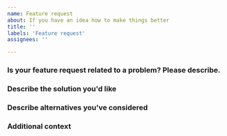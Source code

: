 ```yaml
---
name: Feature request
about: If you have an idea how to make things better
title: ''
labels: 'Feature request'
assignees: ''

---
```


### Is your feature request related to a problem? Please describe.
<!-- A clear and concise description of what the problem is. -->

### Describe the solution you'd like
<!-- A clear and concise description of what you want to happen. -->

### Describe alternatives you've considered
<!-- A clear and concise description of any alternative solutions or features you've considered. -->

### Additional context
<!-- Add any other context or screenshots about the feature request here. -->
